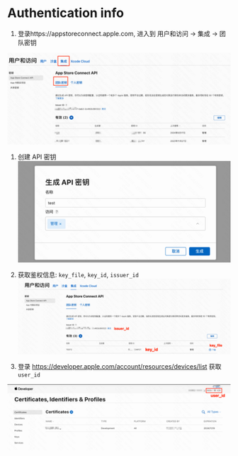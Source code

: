 # Authentication info

1. 登录https://appstoreconnect.apple.com, 进入到 用户和访问 -> 集成 -> 团队密钥

![avatar](/docs/img/img1.png)
1. 创建 API 密钥
![avatar](/docs/img/img2.png)

1. 获取鉴权信息: `key_file`, `key_id`, `issuer_id`
![avatar](/docs/img/img3.png)

1. 登录 https://developer.apple.com/account/resources/devices/list 获取`user_id`

![avatar](/docs/img/img4.png)
